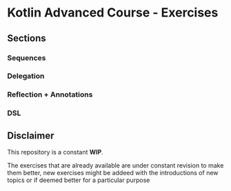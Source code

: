 # Kotlin Advanced Course - Exercises

## Sections
### Sequences
### Delegation
### Reflection + Annotations
### DSL

## Disclaimer
This repository is a constant **WIP**.

The exercises that are already available are under constant revision to make them better, new exercises might be addeed 
with the introductions of new topics or if deemed better for a particular purpose
